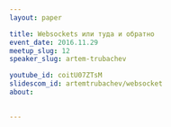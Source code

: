 ```yaml
---
layout: paper

title: Websockets или туда и обратно
event_date: 2016.11.29
meetup_slug: 12
speaker_slug: artem-trubachev

youtube_id: coitU07ZTsM
slidescom_id: artemtrubachev/websocket
about: 
  

---
```

